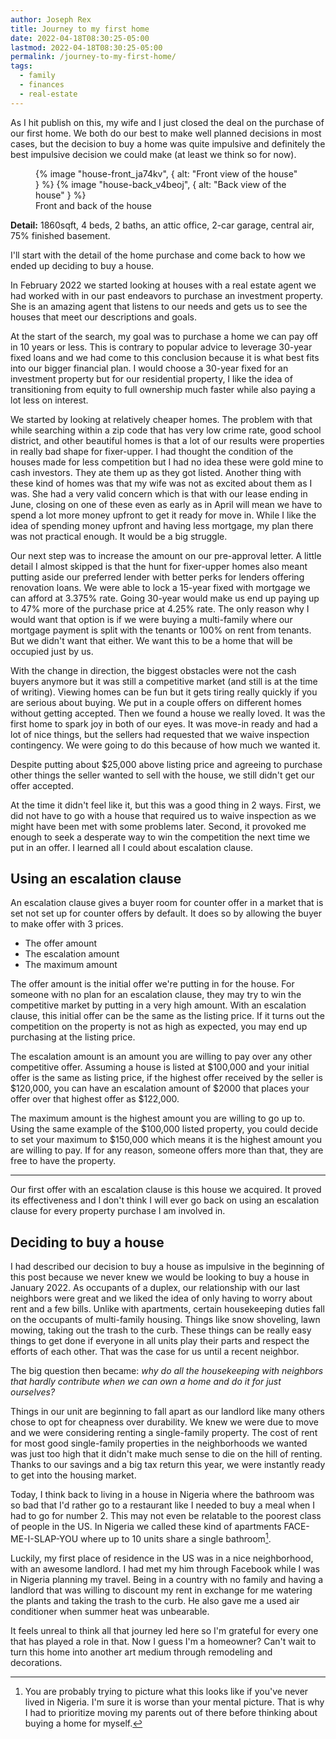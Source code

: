 ```yaml
---
author: Joseph Rex
title: Journey to my first home
date: 2022-04-18T08:30:25-05:00
lastmod: 2022-04-18T08:30:25-05:00
permalink: /journey-to-my-first-home/
tags:
  - family
  - finances
  - real-estate
---
```

As I hit publish on this, my wife and I just closed the deal on the purchase
of our first home. We both do our best to make well planned decisions in most cases,
but the decision to buy a home was quite impulsive and definitely the best
impulsive decision we could make (at least we think so for now).
<!--more-->

<figure>
  {% image "house-front_ja74kv", { alt: "Front view of the house" } %}
  {% image "house-back_v4beoj", { alt: "Back view of the house" } %}
  <figcaption>Front and back of the house</figcaption>
</figure>

**Detail:** 1860sqft, 4 beds, 2 baths, an attic office, 2-car garage, central air,
75% finished basement.

I'll start with the detail of the home purchase and come back to how we ended
up deciding to buy a house.

In February 2022 we started looking at houses with a real estate agent we had
worked with in our past endeavors to purchase an investment property. She is
an amazing agent that listens to our needs and gets us to see the houses that
meet our descriptions and goals.

At the start of the search, my goal was to purchase a home we can pay off in 10
years or less. This is contrary to popular advice to leverage 30-year fixed loans
and we had come to this conclusion because it is what best fits into our bigger
financial plan. I would choose a 30-year fixed for an investment property but
for our residential property, I like the idea of transitioning from equity to
full ownership much faster while also paying a lot less on interest.

We started by looking at relatively cheaper homes. The problem with that while searching
within a zip code that has very low crime rate, good school district, and other
beautiful homes is that a lot of our results were properties in really bad shape for
fixer-upper. I had thought the condition of the houses made for less competition but
I had no idea these were gold mine to cash investors. They ate them up as they got
listed. Another thing with these kind of homes was that my wife was not as excited about
them as I was. She had a very valid concern which is that with our lease ending in June,
closing on one of these even as early as in April will mean we have to spend a lot more
money upfront to get it ready for move in. While I like the idea of spending money
upfront and having less mortgage, my plan there was not practical enough. It would be
a big struggle.

Our next step was to increase the amount on our pre-approval letter. A little detail
I almost skipped is that the hunt for fixer-upper homes also meant putting aside
our preferred lender with better perks for lenders offering renovation loans. We were
able to lock a 15-year fixed with mortgage we can afford at 3.375% rate. Going 30-year
would make us end up paying up to 47% more of the purchase price at 4.25% rate.
The only reason why I would want that option is if we were buying a multi-family where
our mortgage payment is split with the tenants or 100% on rent from tenants. But we didn't
want that either. We want this to be a home that will be occupied just by us.

With the change in direction, the biggest obstacles were not the cash buyers anymore
but it was still a competitive market (and still is at the time of writing). Viewing
homes can be fun but it gets tiring really quickly if you are serious about buying.
We put in a couple offers on different homes without getting accepted. Then we found
a house we really loved. It was the first home to spark joy in both of our eyes. It
was move-in ready and had a lot of nice things, but the sellers had requested that we
waive inspection contingency. We were going to do this because of how much we wanted it.

Despite putting about $25,000 above listing price and agreeing to purchase other
things the seller wanted to sell with the house, we still didn't get our offer accepted.

At the time it didn't feel like it, but this was a good thing in 2 ways. First, we did
not have to go with a house that required us to waive inspection as we might have been
met with some problems later. Second, it provoked me enough to seek a desperate way to
win the competition the next time we put in an offer. I learned all I could about
escalation clause.

## Using an escalation clause

An escalation clause gives a buyer room for counter offer in a market that is set not
set up for counter offers by default. It does so by allowing the buyer to make offer
with 3 prices.

- The offer amount
- The escalation amount
- The maximum amount

The offer amount is the initial offer we're putting in for the house. For someone with no
plan for an escalation clause, they may try to win the competitive market by putting in a
very high amount. With an escalation clause, this initial offer can be the same as the
listing price. If it turns out the competition on the property is not as high as expected,
you may end up purchasing at the listing price.

The escalation amount is an amount you are willing to pay over any other competitive offer.
Assuming a house is listed at $100,000 and your initial offer is the same as listing price,
if the highest offer received by the seller is $120,000, you can have an escalation amount
of $2000 that places your offer over that highest offer as $122,000.

The maximum amount is the highest amount you are willing to go up to. Using the same example
of the $100,000 listed property, you could decide to set your maximum to $150,000 which means
it is the highest amount you are willing to pay. If for any reason, someone offers more than
that, they are free to have the property.

<hr>

Our first offer with an escalation clause is this house we acquired. It proved its
effectiveness and I don't think I will ever go back on using an escalation clause for every
property purchase I am involved in.

## Deciding to buy a house

I had described our decision to buy a house as impulsive in the beginning of this post
because we never knew we would be looking to buy a house in January 2022. As occupants of a
duplex, our relationship with our last neighbors were great and we liked the idea of only
having to worry about rent and a few bills. Unlike with apartments, certain housekeeping duties
fall on the occupants of multi-family housing. Things like snow shoveling, lawn mowing,
taking out the trash to the curb. These things can be really easy things to get done if
everyone in all units play their parts and respect the efforts of each other.
That was the case for us until a recent neighbor.

The big question then became: _why do all the housekeeping with neighbors that
hardly contribute when we can own a home and do it for just ourselves?_

Things in our unit are beginning to fall apart as our landlord like many others chose to
opt for cheapness over durability. We knew we were due to move and we were considering renting
a single-family property. The cost of rent for most good single-family properties in the
neighborhoods we wanted was just too high that it didn't make much sense to die on the hill of
renting. Thanks to our savings and a big tax return this year, we were instantly ready to get
into the housing market.

Today, I think back to living in a house in Nigeria where the bathroom was so bad that I'd
rather go to a restaurant like I needed to buy a meal when I had to go for number 2.
This may not even be relatable to the poorest class of people in the US. In Nigeria we called
these kind of apartments FACE-ME-I-SLAP-YOU where up to 10 units share a single bathroom[^1].

Luckily, my first place of residence in the US was in a nice neighborhood, with an awesome
landlord. I had met my him through Facebook while I was in Nigeria planning my travel. Being
in a country with no family and having a landlord that was willing to discount my rent in exchange
for me watering the plants and taking the trash to the curb. He also gave me a used air conditioner
when summer heat was unbearable.

It feels unreal to think all that journey led here so I'm grateful for every one that has played
a role in that. Now I guess I'm a homeowner? Can't wait to turn this home into another art medium
through remodeling and decorations.

[^1]: You are probably trying to picture what this looks like if you've never lived in Nigeria. I'm
sure it is worse than your mental picture. That is why I had to prioritize moving my parents out of
there before thinking about buying a home for myself.

